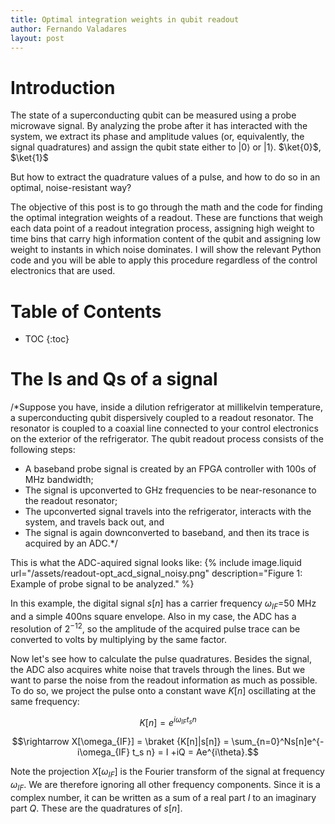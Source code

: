 ```yaml
---
title: Optimal integration weights in qubit readout
author: Fernando Valadares
layout: post
---
```


# Introduction

The state of a superconducting qubit can be measured using a probe microwave signal. By analyzing the probe after it has interacted with the system, we extract its phase and amplitude values (or, equivalently, the signal quadratures) and assign the qubit state either to $\left|0\right>$ or $\left|1\right>$. $\ket{0}$, $\ket{1}$

But how to extract the quadrature values of a pulse, and how to do so in an optimal, noise-resistant way? 

The objective of this post is to go through the math and the code for finding the optimal integration weights of a readout. These are functions that weigh each data point of a readout integration process, assigning high weight to time bins that carry high information content of the qubit and assigning low weight to instants in which noise dominates. I will show the relevant Python code and you will be able to apply this procedure regardless of the control electronics that are used.

# Table of Contents
* TOC
{:toc}


# The Is and Qs of a signal

/*Suppose you have, inside a dilution refrigerator at millikelvin temperature, a superconducting qubit dispersively coupled to a readout resonator. The resonator is coupled to a coaxial line connected to your control electronics on the exterior of the refrigerator. The qubit readout process consists of the following steps:
- A baseband probe signal is created by an FPGA controller with 100s of MHz bandwidth;
- The signal is upconverted to GHz frequencies to be near-resonance to the readout resonator;
- The upconverted signal travels into the refrigerator, interacts with the system, and travels back out, and
- The signal is again downconverted to baseband, and then its trace is acquired by an ADC.*/

This is what the ADC-aquired signal looks like:
{% include image.liquid url="/assets/readout-opt_acd_signal_noisy.png" description="Figure 1: Example of probe signal to be analyzed." %}

In this example, the digital signal $s[n]$ has a carrier frequency $\omega_{IF} =$50 MHz and a simple 400ns square envelope. Also in my case, the ADC has a resolution of $2^{-12}$, so the amplitude of the acquired pulse trace can be converted to volts by multiplying by the same factor. 

Now let's see how to calculate the pulse quadratures. Besides the signal, the ADC also acquires white noise that travels through the lines. But we want to parse the noise from the readout information as much as possible. To do so, we project the pulse onto a constant wave $K[n]$ oscillating at the same frequency:

$$K[n] = e^{i\omega_{IF} t_s n}$$

$$\rightarrow X[\omega_{IF}] = \braket {K[n]|s[n]} = \sum_{n=0}^Ns[n]e^{-i\omega_{IF} t_s n} = I +iQ = Ae^{i\theta}.$$

Note the projection $X[\omega_{IF}]$ is the Fourier transform of the signal at frequency $\omega_{IF}$. We are therefore ignoring all other frequency components. Since it is a complex number, it can be written as a sum of a real part $I$ to an imaginary part $Q$. These are the quadratures of $s[n]$.

